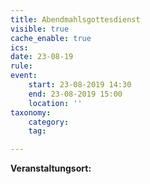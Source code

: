 ```yaml
---
title: Abendmahlsgottesdienst
visible: true
cache_enable: true
ics: 
date: 23-08-19
rule: 
event:
	start: 23-08-2019 14:30
	end: 23-08-2019 15:00
	location: ''
taxonomy:
	category: 
	tag: 

---
```




**Veranstaltungsort:** 


